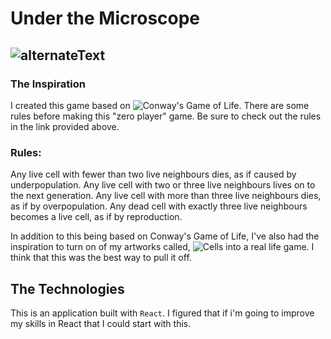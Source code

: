 # Under the Microscope

![alternateText](https://media.giphy.com/media/3oEdv1gEFeT7Ump2JW/giphy.gif)
---

### The Inspiration

I created this game based on ![Conway's Game of Life](https://en.wikipedia.org/wiki/Conway%27s_Game_of_Life). There are some rules before making this "zero player" game. Be sure to check out the rules in the link provided above.

### Rules:
  Any live cell with fewer than two live neighbours dies, as if caused by underpopulation.
  Any live cell with two or three live neighbours lives on to the next generation.
  Any live cell with more than three live neighbours dies, as if by overpopulation.
  Any dead cell with exactly three live neighbours becomes a live cell, as if by reproduction.


In addition to this being based on Conway's Game of Life, I've also had the inspiration to turn on of my artworks called, ![Cells](https://www.dropbox.com/sh/obn70013yu1vlkn/AACWiLLZOT7xprEgVPOMCI5na?dl=0&preview=Cells+(A+visual+representation+of+transparency).jpg) into a real life game. I think that this was the best way to pull it off.

## The Technologies

This is an application built with `React`. I figured that if i'm going to improve my skills in React that I could start with this.

